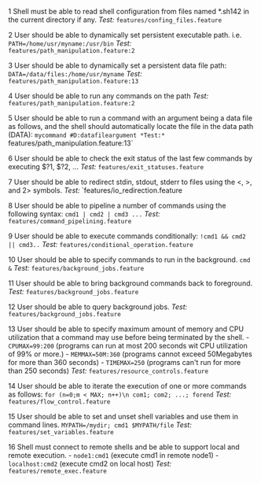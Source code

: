1 Shell must be able to read shell configuration from files named \*.sh142 in
	the current directory if any. 
	*Test:* `features/confing_files.feature`

2 User should be able to dynamically set persistent executable path. i.e.
	`PATH=/home/usr/myname:/usr/bin` 
	*Test:*	`features/path_manipulation.feature:2`

3 User should be able to dynamically set a persistent data file path:
	`DATA=/data/files:/home/usr/myname` 
	*Test:*	`features/path_manipulation.feature:13`

4 User should be able to run any commands on the path
	*Test:* `features/path_manipulation.feature:2`

5 User should be able to run a command with an argument being a data file as
	follows, and the shell should automatically locate the file in the data path
	(DATA): `mycommand #D:datafileargument
	*Test:* `features/path_manipulation.feature:13`

6 User should be able to check the exit status of the last few commands by
	executing $?1, $?2, ... 
	*Test:* `features/exit_statuses.feature`

7 User should be able to redirect stdin, stdout, stderr to files using the <, >,
	and 2> symbols. 
	*Test:* `features/io_redirection.feature

8 User should be able to pipeline a number of commands using the following
	syntax: `cmd1 | cmd2 | cmd3 ...` 
	*Test:* `features/command_pipelining.feature`

9 User should be able to execute commands conditionally: `!cmd1 && cmd2 ||
	cmd3..` 
	*Test:* `features/conditional_operation.feature`

10 User should be able to specify commands to run in the background. `cmd &`
	*Test:* `features/background_jobs.feature`

11 User should be able to bring background commands back to foreground. 
    *Test:*	`features/background_jobs.feature`

12 User should be able to query background jobs. 
	*Test:*	`features/background_jobs.feature`

13 User should be able to specify maximum amount of memory and CPU utilization
	that a command may use before being terminated by the shell.
	- `CPUMAX=99:200` (programs can run at most 200 seconds wit CPU utilization of
		99% or more.)
	- `MEMMAX=50M:360` (programs cannot exceed 50Megabytes for more than 360
		seconds)
	- `TIMEMAX=250` (programs can't run for more than 250 seconds)
	*Test:* `features/resource_controls.feature`

14 User should be able to iterate the execution of one or more commands as
	follows: `for (n=0;m < MAX; n++)\n com1; com2; ...; forend`
	*Test:* `features/flow_control.feature`

15 User should be able to set and unset shell variables and use them in command
	lines. `MYPATH=/mydir; cmd1 $MYPATH/file`
	*Test:* `features/set_variables.feature`

16 Shell must connect to remote shells and be able to support local and remote
	execution.
	- `node1:cmd1` (execute cmd1 in remote node1)
	- `localhost:cmd2` (execute cmd2 on local host)
	*Test:* `features/remote_exec.feature`

